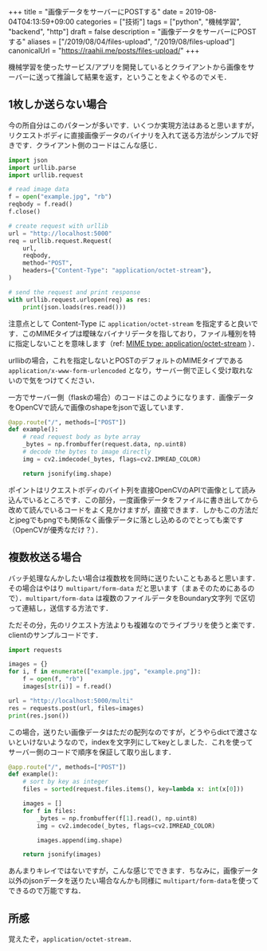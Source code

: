 +++
title = "画像データをサーバーにPOSTする"
date = 2019-08-04T04:13:59+09:00
categories = ["技術"]
tags = ["python", "機械学習", "backend", "http"]
draft = false
description = "画像データをサーバーにPOSTする"
aliases = ["/2019/08/04/files-upload", "/2019/08/files-upload"]
canonicalUrl = "https://raahii.me/posts/files-upload/"
+++

機械学習を使ったサービス/アプリを開発しているとクライアントから画像をサーバーに送って推論して結果を返す，ということをよくやるのでメモ．

## 1枚しか送らない場合
今の所自分はこのパターンが多いです．いくつか実現方法はあると思いますが，リクエストボディに直接画像データのバイナリを入れて送る方法がシンプルで好きです．クライアント側のコードはこんな感じ．

```python
import json
import urllib.parse
import urllib.request

# read image data
f = open("example.jpg", "rb")
reqbody = f.read()
f.close()

# create request with urllib
url = "http://localhost:5000"
req = urllib.request.Request(
    url,
    reqbody,
    method="POST",
    headers={"Content-Type": "application/octet-stream"},
)

# send the request and print response
with urllib.request.urlopen(req) as res:
    print(json.loads(res.read()))
```

注意点として Content-Type に `application/octet-stream` を指定すると良いです．このMIMEタイプは曖昧なバイナリデータを指しており，ファイル種別を特に指定しないことを意味します（ref: [MIME type: application/octet-stream](https://www.iana.org/assignments/media-types/application/octet-stream) ）．

urllibの場合，これを指定しないとPOSTのデフォルトのMIMEタイプである `application/x-www-form-urlencoded` となり，サーバー側で正しく受け取れないので気をつけてください．

一方でサーバー側（flaskの場合）のコードはこのようになります．画像データをOpenCVで読んで画像のshapeをjsonで返しています．

```python
@app.route("/", methods=["POST"])
def example():
    # read request body as byte array
    _bytes = np.frombuffer(request.data, np.uint8)
    # decode the bytes to image directly
    img = cv2.imdecode(_bytes, flags=cv2.IMREAD_COLOR)

    return jsonify(img.shape)
```

ポイントはリクエストボディのバイト列を直接OpenCVのAPIで画像として読み込んでいるところです．この部分，一度画像データをファイルに書き出してから改めて読んでいるコードをよく見かけますが，直接できます．しかもこの方法だとjpegでもpngでも関係なく画像データに落とし込めるのでとっても楽です（OpenCVが優秀なだけ？）．

## 複数枚送る場合
バッチ処理なんかしたい場合は複数枚を同時に送りたいこともあると思います．その場合はやはり `multipart/form-data` だと思います（まぁそのためにあるので）．`multipart/form-data` は複数のファイルデータをBoundary文字列
で区切って連結し，送信する方法です．

ただその分，先のリクエスト方法よりも複雑なのでライブラリを使うと楽です．clientのサンプルコードです．

```python
import requests

images = {}
for i, f in enumerate(["example.jpg", "example.png"]):
    f = open(f, "rb")
    images[str(i)] = f.read()

url = "http://localhost:5000/multi"
res = requests.post(url, files=images)
print(res.json())
```

この場合，送りたい画像データはただの配列なのですが，どうやらdictで渡さないといけないようなので，indexを文字列にしてkeyとしました．これを使ってサーバー側のコードで順序を保証して取り出します．

```python
@app.route("/", methods=["POST"])
def example():
    # sort by key as integer
    files = sorted(request.files.items(), key=lambda x: int(x[0]))

    images = []
    for f in files:
        _bytes = np.frombuffer(f[1].read(), np.uint8)
        img = cv2.imdecode(_bytes, flags=cv2.IMREAD_COLOR)

        images.append(img.shape)

    return jsonify(images)
```

あんまりキレイではないですが，こんな感じでできます．ちなみに，画像データ以外のjsonデータを送りたい場合なんかも同様に `multipart/form-data`を使ってできるので万能ですね．

## 所感

覚えたぞ，`application/octet-stream`．
